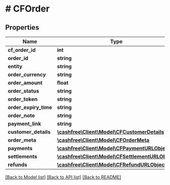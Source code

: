 # # CFOrder

## Properties

Name | Type | Description | Notes
------------ | ------------- | ------------- | -------------
**cf_order_id** | **int** |  | [optional]
**order_id** | **string** |  | [optional]
**entity** | **string** |  | [optional]
**order_currency** | **string** |  | [optional]
**order_amount** | **float** |  | [optional]
**order_status** | **string** |  | [optional]
**order_token** | **string** |  | [optional]
**order_expiry_time** | **string** |  | [optional]
**order_note** | **string** |  | [optional]
**payment_link** | **string** |  | [optional]
**customer_details** | [**\cashfree\Client\Model\CFCustomerDetails**](CFCustomerDetails.md) |  | [optional]
**order_meta** | [**\cashfree\Client\Model\CFOrderMeta**](CFOrderMeta.md) |  | [optional]
**payments** | [**\cashfree\Client\Model\CFPaymentURLObject**](CFPaymentURLObject.md) |  | [optional]
**settlements** | [**\cashfree\Client\Model\CFSettlementURLObject**](CFSettlementURLObject.md) |  | [optional]
**refunds** | [**\cashfree\Client\Model\CFRefundURLObject**](CFRefundURLObject.md) |  | [optional]

[[Back to Model list]](../../README.md#models) [[Back to API list]](../../README.md#endpoints) [[Back to README]](../../README.md)
